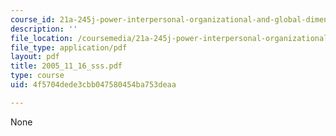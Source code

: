 ```yaml
---
course_id: 21a-245j-power-interpersonal-organizational-and-global-dimensions-fall-2005
description: ''
file_location: /coursemedia/21a-245j-power-interpersonal-organizational-and-global-dimensions-fall-2005/4f5704dede3cbb047580454ba753deaa_2005_11_16_sss.pdf
file_type: application/pdf
layout: pdf
title: 2005_11_16_sss.pdf
type: course
uid: 4f5704dede3cbb047580454ba753deaa

---
```

None
